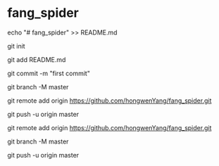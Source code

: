 # fang_spider

echo "# fang_spider" >> README.md

git init

git add README.md

git commit -m "first commit"

git branch -M master

git remote add origin https://github.com/hongwenYang/fang_spider.git

git push -u origin master

git remote add origin https://github.com/hongwenYang/fang_spider.git

git branch -M master

git push -u origin master
